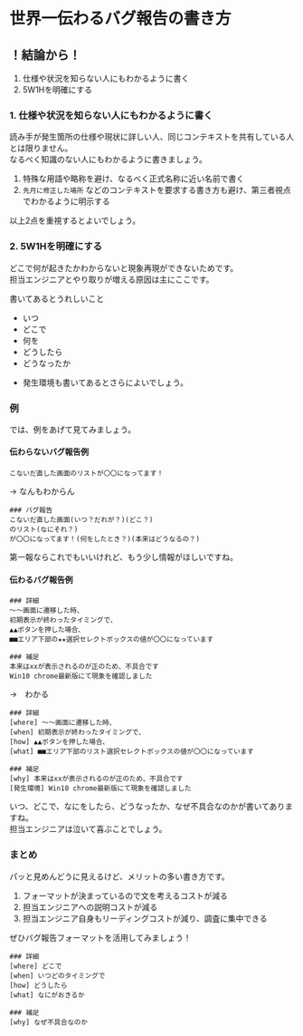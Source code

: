 
# 世界一伝わるバグ報告の書き方

## ！結論から！

1. 仕様や状況を知らない人にもわかるように書く
2. 5W1Hを明確にする

### 1. 仕様や状況を知らない人にもわかるように書く

読み手が発生箇所の仕様や現状に詳しい人、同じコンテキストを共有している人とは限りません。  
なるべく知識のない人にもわかるように書きましょう。  

1. 特殊な用語や略称を避け、なるべく正式名称に近い名前で書く
2. `先月に修正した場所` などのコンテキストを要求する書き方も避け、第三者視点でわかるように明示する  
  
以上2点を重視するとよいでしょう。

### 2. 5W1Hを明確にする

どこで何が起きたかわからないと現象再現ができないためです。  
担当エンジニアとやり取りが増える原因は主にここです。  

書いてあるとうれしいこと
* いつ
* どこで
* 何を
* どうしたら
* どうなったか
  
+ 発生環境も書いてあるとさらによいでしょう。

### 例

では、例をあげて見てみましょう。

#### 伝わらないバグ報告例

```
こないだ直した画面のリストが〇〇になってます！
```

→ なんもわからん

```
### バグ報告
こないだ直した画面(いつ？だれが？)(どこ？)
のリスト(なにそれ？)
が〇〇になってます！(何をしたとき？)(本来はどうなるの？)
```

第一報ならこれでもいいけれど、もう少し情報がほしいですね。

#### 伝わるバグ報告例

```
### 詳細
〜〜画面に遷移した時、
初期表示が終わったタイミングで、
▲▲ボタンを押した場合、
■■エリア下部の★★選択セレクトボックスの値が〇〇になっています

### 補足
本来はxxが表示されるのが正のため、不具合です
Win10 chrome最新版にて現象を確認しました
```


→　わかる  

```
### 詳細
[where] 〜〜画面に遷移した時、
[when] 初期表示が終わったタイミングで、
[how] ▲▲ボタンを押した場合、
[what] ■■エリア下部のリスト選択セレクトボックスの値が〇〇になっています

### 補足
[why] 本来はxxが表示されるのが正のため、不具合です
[発生環境] Win10 chrome最新版にて現象を確認しました
```

いつ、どこで、なにをしたら、どうなったか、なぜ不具合なのかが書いてありますね。  
担当エンジニアは泣いて喜ぶことでしょう。  

### まとめ

パッと見めんどうに見えるけど、メリットの多い書き方です。
  
1. フォーマットが決まっているので文を考えるコストが減る  
2. 担当エンジニアへの説明コストが減る  
3. 担当エンジニア自身もリーディングコストが減り、調査に集中できる  


ぜひバグ報告フォーマットを活用してみましょう！  

```
### 詳細
[where] どこで
[when] いつどのタイミングで
[how] どうしたら
[what] なにがおきるか

### 補足
[why] なぜ不具合なのか
```